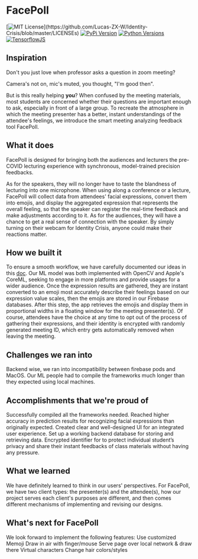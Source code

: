 # FacePoll
[![MIT License](https://img.shields.io/apm/l/atomic-design-ui.svg?)](https://github.com/Lucas-ZX-W/Identity-Crisis/blob/master/LICENSEs)
[![PyPi Version](https://img.shields.io/pypi/v/yt2mp3.svg)](https://pypi.org/project/deepface/)
[![Python Versions](https://img.shields.io/pypi/pyversions/yt2mp3.svg)](https://www.python.org/download/releases/3.0/)
[![TensorflowJS](https://david-dm.org/tterb/Hyde.svg)](https://www.tensorflow.org/js)

## Inspiration
Don't you just love when professor asks a question in zoom meeting? 

Camera's not on, mic's muted, you thought, "I'm good then". 

But is this really helping **you**? When confused by the meeting materials, most students are concerned whether their questions are important enough to ask, especially in front of a large group. To recreate the atmosphere in which the meeting presenter has a better, instant understandings of the attendee's feelings, we introduce the smart meeting analyzing feedback tool FacePoll.

## What it does
FacePoll is designed for bringing both the audiences and lecturers the pre-COVID lecturing experience with synchronous, model-trained precision feedbacks. 

As for the speakers, they will no longer have to taste the blandness of lecturing into one microphone. When using along a conference or a lecture, FacePoll will collect data from attendees' facial expressions, convert them into emojis, and display the aggregated expression that represents the overall feeling, so that the speaker can register the real-time feedback and make adjustments according to it. As for the audiences, they will have a chance to get a real sense of connection with the speaker. By simply turning on their webcam for Identity Crisis, anyone could make their reactions matter. 

## How we built it
To ensure a smooth workflow, we have carefully documented our ideas in this [doc](https://docs.google.com/document/d/1mu_al9Q-ttP6gq0LOzZq24rw9ugc5nFMrsUY3_avuQU/edit#). Our ML model was both implemented with OpenCV and Apple's CoreML, seeking to engage in more platforms and provide usages for a wider audience. Once the expression results are gathered, they are instant converted to an emoji most accurately describe their feelings based on our expression value scales, then the emojis are stored in our Firebase databases. After this step, the app retrieves the emojis and display them in proportional widths in a floating window for the meeting presenter(s). Of course, attendees have the choice at any time to opt out of the process of gathering their expressions, and their identity is encrypted with randomly generated meeting ID, which entry gets automatically removed when leaving the meeting.

## Challenges we ran into
Backend wise, we ran into incompatibility between firebase pods and MacOS. 
Our ML people had to compile the frameworks much longer than they expected using local machines. 

## Accomplishments that we're proud of
Successfully compiled all the frameworks needed.
Reached higher accuracy in prediction results for recognizing facial expressions than originally expected.
Created clear and well-designed UI for an integrated user experience.
Set up a working backend database for storing and retrieving data.
Encrypted identifier for to protect individual student’s privacy and share their instant feedbacks of class materials without having any pressure.

## What we learned
We have definitely learned to think in our users' perspectives. For FacePoll, we have two client types: the presenter(s) and the attendee(s), how our project serves each client's purposes are different, and then comes different mechanisms of implementing and revising our designs.

## What's next for FacePoll
We look forward to implement the following features:
Use customized Memoji
Draw in air with finger/mouse
Serve page over local network & draw there
Virtual characters
Change hair colors/styles
